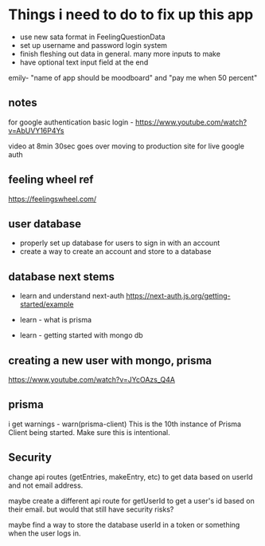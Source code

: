 # Things i need to do to fix up this app

- use new sata format in FeelingQuestionData
- set up username and password login system
- finish fleshing out data in general. many more inputs to make
- have optional text input field at the end

emily- "name of app should be moodboard" and "pay me when 50 percent"

## notes

for google authentication basic login - https://www.youtube.com/watch?v=AbUVY16P4Ys

video at 8min 30sec goes over moving to production site for live google auth

## feeling wheel ref

https://feelingswheel.com/

## user database

- properly set up database for users to sign in with an account
- create a way to create an account and store to a database

## database next stems

- learn and understand next-auth
  https://next-auth.js.org/getting-started/example

- learn - what is prisma
- learn - getting started with mongo db

## creating a new user with mongo, prisma

https://www.youtube.com/watch?v=JYcOAzs_Q4A

## prisma

i get warnings - warn(prisma-client) This is the 10th instance of Prisma Client being started. Make sure this is intentional.

## Security

change api routes (getEntries, makeEntry, etc) to get data based on userId and not email address.

maybe create a different api route for getUserId to get a user's id based on their email. but would that still have security risks?

maybe find a way to store the database userId in a token or something when the user logs in.
